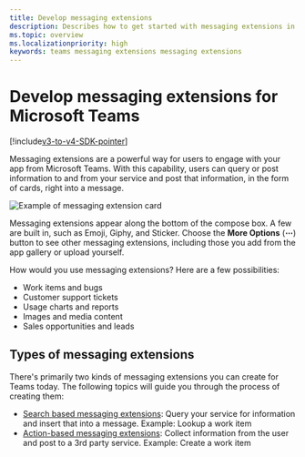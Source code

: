 ```yaml
---
title: Develop messaging extensions
description: Describes how to get started with messaging extensions in Microsoft Teams
ms.topic: overview
ms.localizationpriority: high
keywords: teams messaging extensions messaging extensions
---
```

# Develop messaging extensions for Microsoft Teams

[!include[v3-to-v4-SDK-pointer](~/includes/v3-to-v4-pointer-me.md)]

Messaging extensions are a powerful way for users to engage with your app from Microsoft Teams. With this capability, users can query or post information to and from your service and post that information, in the form of cards, right into a message.

![Example of messaging extension card](~/assets/images/compose-extensions/ceexample.png)

Messaging extensions appear along the bottom of the compose box. A few are built in, such as Emoji, Giphy, and Sticker. Choose the **More Options** (**&#8943;**) button to see other messaging extensions, including those you add from the app gallery or upload yourself.

How would you use messaging extensions? Here are a few possibilities:

* Work items and bugs
* Customer support tickets
* Usage charts and reports
* Images and media content
* Sales opportunities and leads

## Types of messaging extensions

There's primarily two kinds of messaging extensions you can create for Teams today. The following topics will guide you through the process of creating them:

* [Search based messaging extensions](~/resources/messaging-extension-v3/search-extensions.md): Query your service for information and insert that into a message. Example: Lookup a work item
* [Action-based messaging extensions](~/resources/messaging-extension-v3/create-extensions.md): Collect information from the user and post to a 3rd party service. Example: Create a work item
